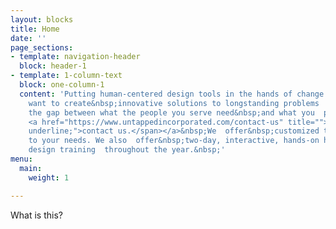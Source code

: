 ```yaml
---
layout: blocks
title: Home
date: ''
page_sections:
- template: navigation-header
  block: header-1
- template: 1-column-text
  block: one-column-1
  content: 'Putting human-centered design tools in the hands of change makers.<br><br>If  you
    want to create&nbsp;innovative solutions to longstanding problems  and&nbsp;close
    the gap between what the people you serve need&nbsp;and what you  provide them,
    <a href="https://www.untappedincorporated.com/contact-us" title=""><span style="text-decoration:
    underline;">contact us.</span></a>&nbsp;We  offer&nbsp;customized training specific
    to your needs. We also  offer&nbsp;two-day, interactive, hands-on human-centered
    design training  throughout the year.&nbsp;'
menu:
  main:
    weight: 1

---
```

What is this?